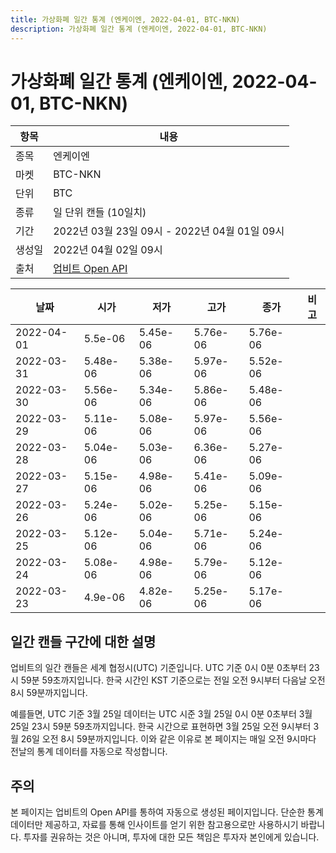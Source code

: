 ```yaml
---
title: 가상화폐 일간 통계 (엔케이엔, 2022-04-01, BTC-NKN)
description: 가상화폐 일간 통계 (엔케이엔, 2022-04-01, BTC-NKN)
---
```



가상화폐 일간 통계 (엔케이엔, 2022-04-01, BTC-NKN)
===

|항목|내용|
|--|--|
|종목|엔케이엔|
|마켓|BTC-NKN|
|단위|BTC|
|종류|일 단위 캔들 (10일치)|
|기간|2022년 03월 23일 09시 - 2022년 04월 01일 09시|
|생성일|2022년 04월 02일 09시|
|출처|[업비트 Open API](https://docs.upbit.com)|


|날짜|시가|저가|고가|종가|비고|
|--|--|--|--|--|--|
|2022-04-01|5.5e-06|5.45e-06|5.76e-06|5.76e-06|    |
|2022-03-31|5.48e-06|5.38e-06|5.97e-06|5.52e-06|    |
|2022-03-30|5.56e-06|5.34e-06|5.86e-06|5.48e-06|    |
|2022-03-29|5.11e-06|5.08e-06|5.97e-06|5.56e-06|    |
|2022-03-28|5.04e-06|5.03e-06|6.36e-06|5.27e-06|    |
|2022-03-27|5.15e-06|4.98e-06|5.41e-06|5.09e-06|    |
|2022-03-26|5.24e-06|5.02e-06|5.25e-06|5.15e-06|    |
|2022-03-25|5.12e-06|5.04e-06|5.71e-06|5.24e-06|    |
|2022-03-24|5.08e-06|4.98e-06|5.79e-06|5.12e-06|    |
|2022-03-23|4.9e-06|4.82e-06|5.25e-06|5.17e-06|    |


일간 캔들 구간에 대한 설명
---


업비트의 일간 캔들은 세계 협정시(UTC) 기준입니다. 
UTC 기준 0시 0분 0초부터 23시 59분 59초까지입니다. 
한국 시간인 KST 기준으로는 전일 오전 9시부터 다음날 오전 8시 59분까지입니다. 


예를들면, UTC 기준 3월 25일 데이터는 UTC 시준 3월 25일 0시 0분 0초부터 3월 25일 23시 59분 59초까지입니다. 
한국 시간으로 표현하면 3월 25일 오전 9시부터 3월 26일 오전 8시 59분까지입니다. 
이와 같은 이유로 본 페이지는 매일 오전 9시마다 전날의 통계 데이터를 자동으로 작성합니다. 


주의
---


본 페이지는 업비트의 Open API를 통하여 자동으로 생성된 페이지입니다. 
단순한 통계 데이터만 제공하고, 자료를 통해 인사이트를 얻기 위한 참고용으로만 사용하시기 바랍니다. 
투자를 권유하는 것은 아니며, 투자에 대한 모든 책임은 투자자 본인에게 있습니다. 
